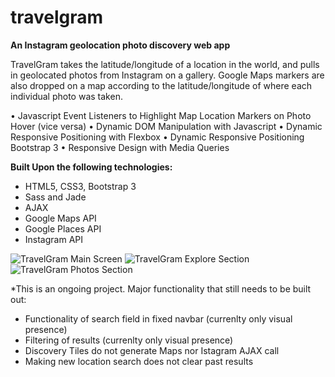 # travelgram
**An Instagram geolocation photo discovery web app**

TravelGram takes the latitude/longitude of a location in the world, and pulls in geolocated photos from Instagram on a gallery. Google Maps markers are also dropped on a map according to the latitude/longitude of where each individual photo was taken.

• Javascript Event Listeners to Highlight Map Location Markers on Photo Hover (vice versa)
• Dynamic DOM Manipulation with Javascript
• Dynamic Responsive Positioning with Flexbox
• Dynamic Responsive Positioning Bootstrap 3
• Responsive Design with Media Queries


**Built Upon the following technologies:**
- HTML5, CSS3, Bootstrap 3
- Sass and Jade
- AJAX
- Google Maps API
- Google Places API
- Instagram API

![TravelGram Main Screen](http://www.duncanleung.com/portfolio/travelgram-github/hero.jpg)
![TravelGram Explore Section](http://www.duncanleung.com/portfolio/travelgram-github/explore.jpg)
![TravelGram Photos Section](http://www.duncanleung.com/portfolio/travelgram-github/browse.jpg)

*This is an ongoing project. Major functionality that still needs to be built out:
- Functionality of search field in fixed navbar  (currenlty only visual presence)
- Filtering of results (currenlty only visual presence)
- Discovery Tiles do not generate Maps nor Istagram AJAX call
- Making new location search does not clear past results
